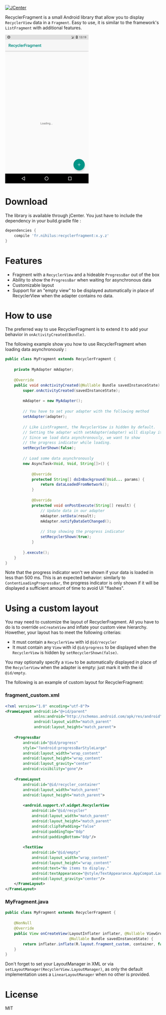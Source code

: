 [ ![JCenter](https://api.bintray.com/packages/nihilus/android/recyclerfragment/images/download.svg) ](https://bintray.com/nihilus/android/recyclerfragment/_latestVersion)

RecyclerFragment is a small Android library that allow you to
display `RecyclerView` data in a `Fragment`. Easy to use, it is similar to
the framework's `ListFragment` with additional features.

![](img/todo-demo.gif)

# Download #
The library is available through jCenter.
You just have to include the dependency in your build.gradle file :

```gradle
dependencies {
    compile 'fr.nihilus:recyclerfragment:x.y.z'
}
```

# Features #

- Fragment with a `RecyclerView` and a hideable `ProgressBar` out of the box
- Ability to show the `ProgressBar` when waiting for asynchronous data
- Customizable layout
- Support for an "empty view" to be displayed automatically in place
of RecyclerView when the adapter contains no data.

# How to use #

The preferred way to use RecyclerFragment is to extend it to add
your behavior in `onActivityCreated(Bundle)`.

The following example show you how to use RecyclerFragment when loading
data asynchronously :

```java
public class MyFragment extends RecyclerFragment {

    private MyAdapter mAdapter;

    @Override
    public void onActivityCreated(@Nullable Bundle savedInstanceState) {
        super.onActivityCreated(savedInstanceState);

        mAdapter = new MyAdapter();

        // You have to set your adapter with the following method
        setAdapter(adapter);

        // Like ListFragment, the RecyclerView is hidden by default.
        // Setting the adapter with setAdapter(adapter) will display it.
        // Since we load data asynchronously, we want to show
        // the progress indicator while loading.
        setRecyclerShown(false);

        // Load some data asynchronously
        new AsyncTask<Void, Void, String[]>() {

            @Override
            protected String[] doInBackground(Void... params) {
                return dataLoadedFromNetwork();
            }

            @Override
            protected void onPostExecute(String[] result) {
                // Update data in our adapter
                mAdapter.setData(result);
                mAdapter.notifyDataSetChanged();

                // Stop showing the progress indicator
                setRecyclerShown(true);
            }

        }.execute();
    }
}
```

Note that the progress indicator won't we shown if your data is loaded
in less than 500 ms. This is an expected behavior: similarly to
`ContentLoadingProgressBar`, the progress indicator is only shown if it
will be displayed a sufficient amount of time to avoid UI "flashes".

# Using a custom layout #

You may need to customize the layout of RecyclerFragment.
All you have to do is to override `onCreateView` and inflate
your custom view hierarchy. Howether, your layout has to meet
the following criterias:
- It must contain a `RecyclerView` with id `@id/recycler`
- It must contain any `View` with id `@id/progress` to be displayed
when the `RecyclerView` is hidden by `setRecyclerShown(false)`.

You may optionally specify a `View` to be automatically displayed
in place of the `RecyclerView` when the adapter is empty:
just mark it with the id `@id/empty`.

The following is an example of custom layout for RecyclerFragment:

### fragment_custom.xml ###
```xml
<?xml version="1.0" encoding="utf-8"?>
<FrameLayout android:id="@+id/parent"
             xmlns:android="http://schemas.android.com/apk/res/android"
             android:layout_width="match_parent"
             android:layout_height="match_parent">

    <ProgressBar
        android:id="@id/progress"
        style="?android:progressBarStyleLarge"
        android:layout_width="wrap_content"
        android:layout_height="wrap_content"
        android:layout_gravity="center"
        android:visibility="gone"/>

    <FrameLayout
        android:id="@id/recycler_container"
        android:layout_width="match_parent"
        android:layout_height="match_parent">

        <android.support.v7.widget.RecyclerView
            android:id="@id/recycler"
            android:layout_width="match_parent"
            android:layout_height="match_parent"
            android:clipToPadding="false"
            android:paddingTop="8dp"
            android:paddingBottom="8dp"/>

        <TextView
            android:id="@id/empty"
            android:layout_width="wrap_content"
            android:layout_height="wrap_content"
            android:text="No items to display."
            android:textAppearance="@style/TextAppearance.AppCompat.Large"
            android:layout_gravity="center"/>
    </FrameLayout>
</FrameLayout>
```

### MyFragment.java ###

```java
public class MyFragment extends RecyclerFragment {

    @NonNull
    @Override
    public View onCreateView(LayoutInflater inflater, @Nullable ViewGroup container,
                             @Nullable Bundle savedInstanceState) {
        return inflater.inflate(R.layout.fragment_custom, container, false);
    }
}
```

Don't forget to set your LayoutManager in XML or via
`setLayoutManager(RecyclerView.LayoutManager)`,
as only the default implementation uses a `LinearLayoutManager` when
no other is provided.

# License #
MIT